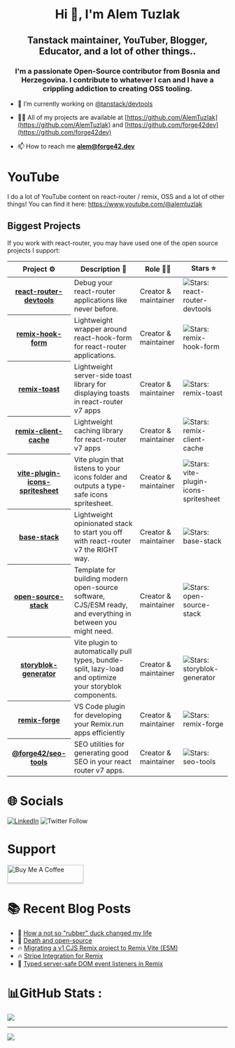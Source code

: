 <h1 align="center">Hi 👋, I'm Alem Tuzlak</h1>
<h2 align="center"> Tanstack maintainer, YouTuber, Blogger, Educator, and a lot of other things..</h2>
<h3 align="center">I'm a passionate Open-Source contributor from Bosnia and Herzegovina. I contribute to whatever I can and I have a crippling addiction to creating OSS tooling.</h3>
 
- 🔭 I’m currently working on [@tanstack/devtools](https://github.com/TanStack/devtools)  

- 👨‍💻 All of my projects are available at [https://github.com/AlemTuzlak](https://github.com/AlemTuzlak) and [https://github.com/forge42dev](https://github.com/forge42dev)

- 📫 How to reach me **alem@forge42.dev**

# YouTube
I do a lot of YouTube content on react-router / remix, OSS and a lot of other things! You can find it here:
https://www.youtube.com/@alemtuzlak
 

## Biggest Projects

If you work with react-router, you may have used one of the open source projects I support:

<!-- markdownlint-disable sentences-per-line -->
<table width="100%">
	<thead>
		<th span="col">Project ⚙️</th>
		<th span="col">Description 📝</th>
		<th span="col">Role 🧑‍🏭</th>
		<th span="col">Stars ⭐</th>
	</thead>
	<tbody>
		<tr>
			<th span="row"><a href="https://github.com/forge-42/react-router-devtools">react-router-devtools</a></th>
			<td>Debug your react-router applications like never before.</td>
			<td>Creator & maintainer</td> 
			<td><img alt="Stars: react-router-devtools" src="https://img.shields.io/github/stars/forge-42/react-router-devtools" /></td>
		</tr>
  <tr>
			<th span="row"><a href="https://github.com/forge-42/remix-hook-form">remix-hook-form</a></th>
			<td>Lightweight wrapper around react-hook-form for react-router applications.</td>
			<td>Creator & maintainer</td> 
			<td><img alt="Stars: remix-hook-form" src="https://img.shields.io/github/stars/forge-42/remix-hook-form" /></td>
		</tr>
    <tr>
			<th span="row"><a href="https://github.com/forge-42/remix-toast">remix-toast</a></th>
			<td>Lightweight server-side toast library for displaying toasts in react-router v7 apps</td>
			<td>Creator & maintainer</td> 
			<td><img alt="Stars: remix-toast" src="https://img.shields.io/github/stars/forge-42/remix-toast" /></td>
		</tr>
    <tr>
			<th span="row"><a href="https://github.com/forge-42/remix-client-cache">remix-client-cache</a></th>
			<td>Lightweight caching library for react-router v7 apps</td>
			<td>Creator & maintainer</td> 
			<td><img alt="Stars: remix-client-cache" src="https://img.shields.io/github/stars/forge-42/remix-client-cache" /></td>
		</tr>
    <tr>
			<th span="row"><a href="https://github.com/forge-42/vite-plugin-icons-spritesheet"> vite-plugin-icons-spritesheet</a></th>
			<td>Vite plugin that listens to your icons folder and outputs a type-safe icons spritesheet.</td>
			<td>Creator & maintainer</td> 
			<td><img alt="Stars: vite-plugin-icons-spritesheet" src="https://img.shields.io/github/stars/forge-42/vite-plugin-icons-spritesheet" /></td>
		</tr>
     <tr>
			<th span="row"><a href="https://github.com/forge-42/base-stack"> base-stack</a></th>
			<td>Lightweight opinionated stack to start you off with react-router v7 the RIGHT way.</td>
			<td>Creator & maintainer</td> 
			<td><img alt="Stars: base-stack" src="https://img.shields.io/github/stars/forge-42/base-stack" /></td>
		</tr>
      <tr>
			<th span="row"><a href="https://github.com/forge-42/open-source-stack">open-source-stack</a></th>
			<td>Template for building modern open-source software, CJS/ESM ready, and everything in between you might need.</td>
			<td>Creator & maintainer</td> 
			<td><img alt="Stars: open-source-stack" src="https://img.shields.io/github/stars/forge-42/open-source-stack" /></td>
		</tr>
      <tr>
			<th span="row"><a href="https://github.com/forge-42/storyblok-generator">storyblok-generator</a></th>
			<td>Vite plugin to automatically pull types, bundle-split, lazy-load and optimize your storyblok components.</td>
			<td>Creator & maintainer</td> 
			<td><img alt="Stars: storyblok-generator" src="https://img.shields.io/github/stars/forge-42/storyblok-generator" /></td>
		</tr>
     <tr>
			<th span="row"><a href="https://github.com/forge-42/remix-forge">remix-forge</a></th>
			<td>VS Code plugin for developing your Remix.run apps efficiently</td>
			<td>Creator & maintainer</td> 
			<td><img alt="Stars: remix-forge" src="https://img.shields.io/github/stars/forge-42/remix-forge" /></td>
		</tr>
   <tr>
			<th span="row"><a href="https://github.com/forge-42/seo-tools">@forge42/seo-tools</a></th>
			<td>SEO utilities for generating good SEO in your react router v7 apps.</td>
			<td>Creator & maintainer</td> 
			<td><img alt="Stars: seo-tools" src="https://img.shields.io/github/stars/forge-42/seo-tools" /></td>
		</tr>
       <tr>
	</tbody>
</table>
<!-- markdownlint-enable sentences-per-line -->

# 🌐 Socials
[![LinkedIn](https://img.shields.io/badge/LinkedIn-%230077B5.svg?logo=linkedin&logoColor=white)](https://linkedin.com/in/https://www.linkedin.com/in/alem-tuzlak-3b7291132/) 
![Twitter Follow](https://img.shields.io/twitter/follow/AlemTuzlak)

# Support
<a href="https://www.buymeacoffee.com/tzlak975" target="_blank"><img src="https://www.buymeacoffee.com/assets/img/custom_images/orange_img.png" alt="Buy Me A Coffee" style="height: 41px !important;width: 174px !important;box-shadow: 0px 3px 2px 0px rgba(190, 190, 190, 0.5) !important;-webkit-box-shadow: 0px 3px 2px 0px rgba(190, 190, 190, 0.5) !important;" ></a>

# :books: Recent Blog Posts
<!-- BLOGPOSTS:START -->
 - 💯 [How a not so &quot;rubber&quot; duck changed my life](https://alemtuzlak.hashnode.dev/how-a-not-so-rubber-duck-changed-my-life)
 - 🚀 [Death and open-source](https://alemtuzlak.hashnode.dev/death-and-open-source)
 - 🔥 [Migrating a v1 CJS Remix project to Remix Vite &lpar;ESM&rpar;](https://alemtuzlak.hashnode.dev/migrating-a-v1-cjs-remix-project-to-remix-vite-esm)
 - 🔥 [Stripe Integration for Remix](https://alemtuzlak.hashnode.dev/stripe-integration-for-remix)
 - 💫 [Typed server-safe DOM event listeners in Remix](https://alemtuzlak.hashnode.dev/typed-server-safe-dom-event-listeners-in-remix)<!-- BLOGPOSTS:END -->

# 📊GitHub Stats :
 
![](https://github-readme-streak-stats.herokuapp.com/?user=AlemTuzlak&theme=radical&hide_border=false)<br/> 

---
[![](https://visitcount.itsvg.in/api?id=AlemTuzlak&icon=0&color=0)](https://visitcount.itsvg.in)

 

  <!-- Proudly created with GPRM ( https://gprm.itsvg.in ) -->
  
